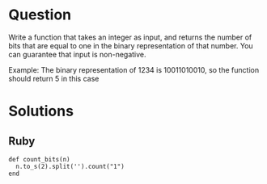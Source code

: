 # Question

Write a function that takes an integer as input, and returns the number of bits that are equal to one in the binary representation of that number. You can guarantee that input is non-negative.

Example: The binary representation of 1234 is 10011010010, so the function should return 5 in this case


# Solutions

## Ruby
```
def count_bits(n)
  n.to_s(2).split('').count("1")
end
```